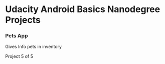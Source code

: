 # Udacity Android Basics Nanodegree Projects
### Pets App
Gives Info pets in inventory

Project 5 of 5
